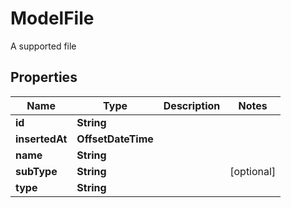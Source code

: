 

# ModelFile

A supported file

## Properties

| Name | Type | Description | Notes |
|------------ | ------------- | ------------- | -------------|
|**id** | **String** |  |  |
|**insertedAt** | **OffsetDateTime** |  |  |
|**name** | **String** |  |  |
|**subType** | **String** |  |  [optional] |
|**type** | **String** |  |  |



